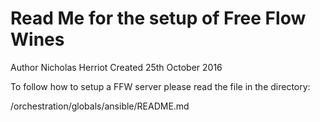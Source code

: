 Read Me for the setup of Free Flow Wines
================


Author Nicholas Herriot
Created 25th October 2016

To follow how to setup a FFW server please read the file in the directory:

/orchestration/globals/ansible/README.md


